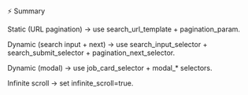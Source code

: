 ⚡ Summary

Static (URL pagination) → use search_url_template + pagination_param.

Dynamic (search input + next) → use search_input_selector + search_submit_selector + pagination_next_selector.

Dynamic (modal) → use job_card_selector + modal_* selectors.

Infinite scroll → set infinite_scroll=true.